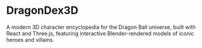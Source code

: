 # DragonDex3D
A modern 3D character encyclopedia for the Dragon Ball universe, built with React and Three.js, featuring interactive Blender-rendered models of iconic heroes and villains.
